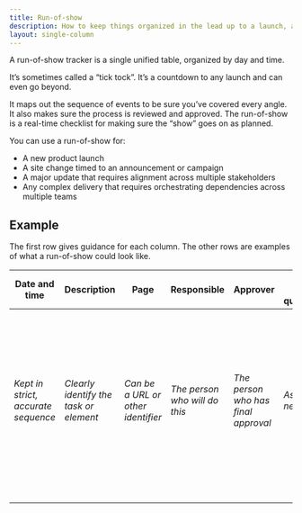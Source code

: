 ```yaml
---
title: Run-of-show
description: How to keep things organized in the lead up to a launch, announcement, or update
layout: single-column
---
```


<p class="text-lead">A run-of-show tracker is a single unified table, organized by day and time.</p>

It’s sometimes called a “tick tock”. It’s a countdown to any launch and can even go beyond.

It maps out the sequence of events to be sure you’ve covered every angle. It also makes sure the process is reviewed and approved. The run-of-show is a real-time checklist for making sure the “show” goes on as planned.

You can use a run-of-show for:

* A new product launch
* A site change timed to an announcement or campaign
* A major update that requires alignment across multiple stakeholders
* Any complex delivery that requires orchestrating dependencies across multiple teams

## Example

The first row gives guidance for each column. The other rows are examples of what a run-of-show could look like.

| **Date and time** | **Description** | **Page** | **Responsible** | **Approver** | **Notes and questions** | **Status** |
| ----- | ----- | ----- | ----- | ----- | ----- | ----- |
| *Kept in strict, accurate sequence* | *Clearly identify the task or element* | *Can be a URL or other identifier* | *The person who will do this* | *The person who has final approval* | *As needed* | *Varies with project, may include Open, In progress, On hold, In staging, Live or published, Closed (reviewed, no work needed), Done* |
|  |  |  |  |  |  |  |
|  |  |  |  |  |  |  |
|  |  |  |  |  |  |  |
